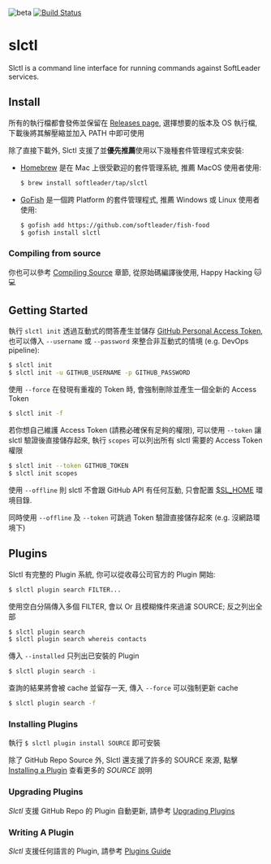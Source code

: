 ![beta](https://img.shields.io/badge/stability-beta-darkorange.svg)
[![Build Status](https://travis-ci.com/softleader/slctl.svg?token=4jYjzyvNx4sjHcYtGC5V&branch=master)](https://travis-ci.com/softleader/slctl)

# slctl

Slctl is a command line interface for running commands against SoftLeader services.

## Install

所有的執行檔都會發佈並保留在 [Releases page](https://github.com/softleader/slctl/releases), 選擇想要的版本及 OS 執行檔, 下載後將其解壓縮並加入 PATH 中即可使用

除了直接下載外, Slctl 支援了並**優先推薦**使用以下幾種套件管理程式來安裝:

- [Homebrew](https://brew.sh) 是在 Mac 上很受歡迎的套件管理系統, 推薦 MacOS 使用者使用:

	```sh
	$ brew install softleader/tap/slctl
	```

- [GoFish](https://gofi.sh/) 是一個跨 Platform 的套件管理程式, 推薦 Windows 或 Linux 使用者使用:

	```sh
	$ gofish add https://github.com/softleader/fish-food
	$ gofish install slctl
	```

### Compiling from source

你也可以參考 [Compiling Source](https://github.com/softleader/slctl/wiki/Compiling-Source) 章節, 從原始碼編譯後使用, Happy Hacking :cat::computer:

## Getting Started

執行 `slctl init` 透過互動式的問答產生並儲存 [GitHub Personal Access Token](https://github.com/settings/tokens), 也可以傳入 `--username` 或 `--password` 來整合非互動式的情境 (e.g. DevOps pipeline):

```sh
$ slctl init
$ slctl init -u GITHUB_USERNAME -p GITHUB_PASSWORD
```

使用 `--force` 在發現有重複的 Token 時, 會強制刪除並產生一個全新的 Access Token

```sh
$ slctl init -f
```

若你想自己維護 Access Token (請務必確保有足夠的權限), 可以使用 `--token` 讓 slctl 驗證後直接儲存起來, 執行 `scopes` 可以列出所有 slctl 需要的 Access Token 權限

```sh
$ slctl init --token GITHUB_TOKEN
$ slctl init scopes
```

使用 `--offline` 則 slctl 不會跟 GitHub API 有任何互動, 只會配置 [$SL_HOME](https://github.com/softleader/slctl/wiki/Home-Path) 環境目錄.

同時使用 `--offline` 及 `--token` 可跳過 Token 驗證直接儲存起來 (e.g. 沒網路環境下)

## Plugins

Slctl 有完整的 Plugin 系統, 你可以從收尋公司官方的 Plugin 開始:

```sh
$ slctl plugin search FILTER...
```

使用空白分隔傳入多個 FILTER, 會以 Or 且模糊條件來過濾 SOURCE; 反之列出全部

```sh
$ slctl plugin search
$ slctl plugin search whereis contacts
```

傳入 `--installed` 只列出已安裝的 Plugin

```sh
$ slctl plugin search -i
```

查詢的結果將會被 cache 並留存一天, 傳入 `--force` 可以強制更新 cache

```sh
$ slctl plugin search -f
```

### Installing Plugins

執行 `$ slctl plugin install SOURCE` 即可安裝

除了 GitHub Repo Source 外, Slctl 還支援了許多的 SOURCE 來源, 點擊 [Installing a Plugin](https://github.com/softleader/slctl/wiki/Plugins-Guide#installing-a-plugin) 查看更多的 *SOURCE* 說明

### Upgrading Plugins

*Slctl* 支援 GitHub Repo 的 Plugin 自動更新, 請參考 [Upgrading Plugins](https://github.com/softleader/slctl/wiki/Plugins-Guide#upgrading-plugins)

### Writing A Plugin

*Slctl* 支援任何語言的 Plugin, 請參考 [Plugins Guide](https://github.com/softleader/slctl/wiki/Plugins-Guide)
